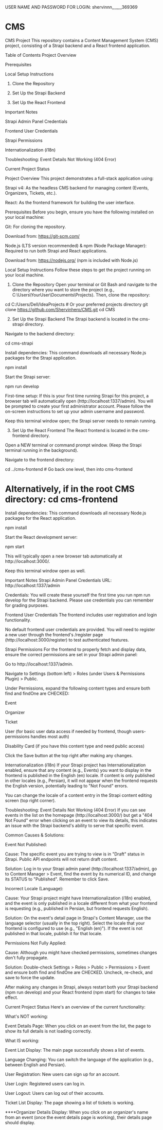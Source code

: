 USER NAME AND PASSWORD FOR LOGIN: shervinnn,,,,,,,,369369
# CMS
CMS Project
This repository contains a Content Management System (CMS) project, consisting of a Strapi backend and a React frontend application.

Table of Contents
Project Overview

Prerequisites

Local Setup Instructions

1. Clone the Repository

2. Set Up the Strapi Backend

3. Set Up the React Frontend

Important Notes

Strapi Admin Panel Credentials

Frontend User Credentials

Strapi Permissions

Internationalization (i18n)

Troubleshooting: Event Details Not Working (404 Error)

Current Project Status

Project Overview
This project demonstrates a full-stack application using:

Strapi v4: As the headless CMS backend for managing content (Events, Organizers, Tickets, etc.).

React: As the frontend framework for building the user interface.

Prerequisites
Before you begin, ensure you have the following installed on your local machine:

Git: For cloning the repository.

Download from: https://git-scm.com/

Node.js (LTS version recommended) & npm (Node Package Manager): Required to run both Strapi and React applications.

Download from: https://nodejs.org/ (npm is included with Node.js)

Local Setup Instructions
Follow these steps to get the project running on your local machine.

1. Clone the Repository
Open your terminal or Git Bash and navigate to the directory where you want to store the project (e.g., C:\Users\YourUser\Documents\Projects). Then, clone the repository:

cd C:/Users/Dell/IdeaProjects # Or your preferred projects directory
git clone https://github.com/Shervinhero/CMS.git
cd CMS



2. Set Up the Strapi Backend
The Strapi backend is located in the cms-strapi directory.

Navigate to the backend directory:

cd cms-strapi



Install dependencies:
This command downloads all necessary Node.js packages for the Strapi application.

npm install



Start the Strapi server:

npm run develop



First-time setup: If this is your first time running Strapi for this project, a browser tab will automatically open (http://localhost:1337/admin). You will be prompted to create your first administrator account. Please follow the on-screen instructions to set up your admin username and password.

Keep this terminal window open; the Strapi server needs to remain running.

3. Set Up the React Frontend
The React frontend is located in the cms-frontend directory.

Open a NEW terminal or command prompt window. (Keep the Strapi terminal running in the background).

Navigate to the frontend directory:

cd ../cms-frontend # Go back one level, then into cms-frontend
# Alternatively, if in the root CMS directory: cd cms-frontend



Install dependencies:
This command downloads all necessary Node.js packages for the React application.

npm install



Start the React development server:

npm start



This will typically open a new browser tab automatically at http://localhost:3000/.

Keep this terminal window open as well.

Important Notes
Strapi Admin Panel Credentials
URL: http://localhost:1337/admin

Credentials: You will create these yourself the first time you run npm run develop for the Strapi backend. Please use credentials you can remember for grading purposes.

Frontend User Credentials
The frontend includes user registration and login functionality.

No default frontend user credentials are provided. You will need to register a new user through the frontend's /register page (http://localhost:3000/register) to test authenticated features.

Strapi Permissions
For the frontend to properly fetch and display data, ensure the correct permissions are set in your Strapi admin panel:

Go to http://localhost:1337/admin.

Navigate to Settings (bottom left) > Roles (under Users & Permissions Plugin) > Public.

Under Permissions, expand the following content types and ensure both find and findOne are CHECKED:

Event

Organizer

Ticket

User (for basic user data access if needed by frontend, though users-permissions handles most auth)

Disability Card (if you have this content type and need public access)

Click the Save button at the top right after making any changes.

Internationalization (i18n)
If your Strapi project has Internationalization enabled, ensure that any content (e.g., Events) you want to display in the frontend is published in the English (en) locale. If content is only published in other locales (e.g., Persian), it will not appear when the frontend requests the English version, potentially leading to "Not Found" errors.

You can change the locale of a content entry in the Strapi content editing screen (top right corner).

Troubleshooting: Event Details Not Working (404 Error)
If you can see events in the list on the homepage (http://localhost:3000/) but get a "404 Not Found" error when clicking on an event to view its details, this indicates an issue with the Strapi backend's ability to serve that specific event.

Common Causes & Solutions:

Event Not Published:

Cause: The specific event you are trying to view is in "Draft" status in Strapi. Public API endpoints will not return draft content.

Solution: Log in to your Strapi admin panel (http://localhost:1337/admin), go to Content Manager > Event, find the event by its numerical ID, and change its STATUS to "Published". Remember to click Save.

Incorrect Locale (Language):

Cause: Your Strapi project might have Internationalization (i18n) enabled, and the event is only published in a locale different from what your frontend is requesting (e.g., published in Persian, but frontend requests English).

Solution: On the event's detail page in Strapi's Content Manager, use the language selector (usually in the top right). Select the locale that your frontend is configured to use (e.g., "English (en)"). If the event is not published in that locale, publish it for that locale.

Permissions Not Fully Applied:

Cause: Although you might have checked permissions, sometimes changes don't fully propagate.

Solution: Double-check Settings > Roles > Public > Permissions > Event and ensure both find and findOne are CHECKED. Uncheck, re-check, and save to force the update.

After making any changes in Strapi, always restart both your Strapi backend (npm run develop) and your React frontend (npm start) for changes to take effect.

Current Project Status
Here's an overview of the current functionality:

What's NOT working:

Event Details Page: When you click on an event from the list, the page to show its full details is not loading correctly.

What IS working:

Event List Display: The main page successfully shows a list of events.

Language Changing: You can switch the language of the application (e.g., between English and Persian).

User Registration: New users can sign up for an account.

User Login: Registered users can log in.

User Logout: Users can log out of their accounts.

Ticket List Display: The page showing a list of tickets is working.


****Organizer Details Display: When you click on an organizer's name from an event (once the event details page is working), their details page should display.
